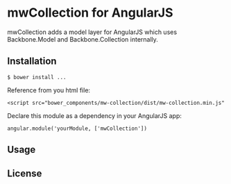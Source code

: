 # mwCollection for AngularJS

mwCollection adds a model layer for AngularJS which uses Backbone.Model and Backbone.Collection internally.

## Installation
	$ bower install ...
	
Reference from you html file:

	<script src="bower_components/mw-collection/dist/mw-collection.min.js"	
	
Declare this module as a dependency in your AngularJS app:

	angular.module('yourModule, ['mwCollection'])

## Usage



## License